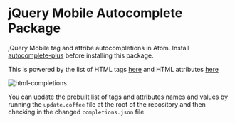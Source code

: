 # jQuery Mobile Autocomplete Package

jQuery Mobile tag and attribe autocompletions in Atom. Install
[autocomplete-plus](https://github.com/atom-community/autocomplete-plus) before
installing this package.

This is powered by the list of HTML tags [here](https://raw.githubusercontent.com/chrisgriffith/jQuery-Mobile-Brackets-Extension/master/HtmlTags.json)
and HTML attributes [here](https://raw.githubusercontent.com/chrisgriffith/jQuery-Mobile-Brackets-Extension/master/HtmlAttributes.json)

![html-completions](https://cloud.githubusercontent.com/assets/4392286/7382905/705e6174-ee59-11e4-88bf-40bd553a336c.gif)

You can update the prebuilt list of tags and attributes names and values by
running the `update.coffee` file at the root of the repository and then checking
in the changed `completions.json` file.
